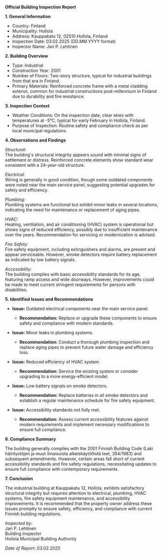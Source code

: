 **Official Building Inspection Report**

**1. General Information**

- Country: Finland
- Municipality: Hollola
- Address: Kauppakatu 12, 02510 Hollola, Finland
- Inspection Date: 03.02.2025 (DD.MM.YYYY format)
- Inspector Name: Jari P. Lehtinen

**2. Building Overview**

- Type: Industrial
- Construction Year: 2001
- Number of Floors: Two-story structure, typical for industrial buildings from that era in Finland.
- Primary Materials: Reinforced concrete frame with a metal cladding exterior, common for industrial constructions post-millennium in Finland due to durability and fire resistance.

**3. Inspection Context**

- Weather Conditions: On the inspection date, clear skies with temperatures at -5°C, typical for early February in Hollola, Finland.
- Purpose of Inspection: Routine safety and compliance check as per local municipal regulations.

**4. Observations and Findings**

*Structural:*  
The building's structural integrity appears sound with minimal signs of settlement or distress. Reinforced concrete elements show standard wear consistent with a 24-year-old structure.

*Electrical:*  
Wiring is generally in good condition, though some outdated components were noted near the main service panel, suggesting potential upgrades for safety and efficiency.

*Plumbing:*  
Plumbing systems are functional but exhibit minor leaks in several locations, indicating the need for maintenance or replacement of aging pipes.

*HVAC:*  
Heating, ventilation, and air conditioning (HVAC) system is operational but shows signs of reduced efficiency, possibly due to insufficient maintenance over the years. Recommendation for servicing or modernization is advised.

*Fire Safety:*  
Fire safety equipment, including extinguishers and alarms, are present and appear serviceable. However, smoke detectors require battery replacement as indicated by low battery signals.

*Accessibility:*  
The building complies with basic accessibility standards for its age, featuring ramp access and wide doorways. However, improvements could be made to meet current stringent requirements for persons with disabilities.

**5. Identified Issues and Recommendations**

- **Issue:** Outdated electrical components near the main service panel.
  - **Recommendation:** Replace or upgrade these components to ensure safety and compliance with modern standards.

- **Issue:** Minor leaks in plumbing systems.
  - **Recommendation:** Conduct a thorough plumbing inspection and replace aging pipes to prevent future water damage and efficiency loss.

- **Issue:** Reduced efficiency of HVAC system.
  - **Recommendation:** Service the existing system or consider upgrading to a more energy-efficient model.

- **Issue:** Low battery signals on smoke detectors.
  - **Recommendation:** Replace batteries in all smoke detectors and establish a regular maintenance schedule for fire safety equipment.

- **Issue:** Accessibility standards not fully met.
  - **Recommendation:** Assess current accessibility features against modern requirements and implement necessary modifications to ensure full compliance.

**6. Compliance Summary**

The building generally complies with the 2001 Finnish Building Code (Laki häiritystöjen ja muut ilmaisuista alkeiskäytöllistä teet, 354/1983) and subsequent amendments. However, certain areas fall short of current accessibility standards and fire safety regulations, necessitating updates to ensure full compliance with contemporary requirements.

**7. Conclusion**

The industrial building at Kauppakatu 12, Hollola, exhibits satisfactory structural integrity but requires attention to electrical, plumbing, HVAC systems, fire safety equipment maintenance, and accessibility improvements. It is recommended that the property owner address these issues promptly to ensure safety, efficiency, and compliance with current Finnish building regulations.

_Inspected by:_  
Jari P. Lehtinen  
Building Inspector  
Hollola Municipal Building Authority  

_Date of Report: 03.02.2025_